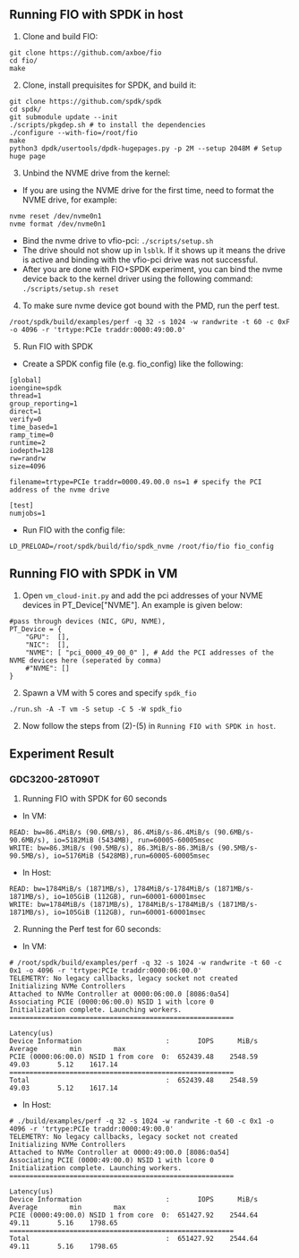 ## Running FIO with SPDK in host
1. Clone and build FIO:
```
git clone https://github.com/axboe/fio 
cd fio/
make
```

2. Clone, install prequisites for SPDK, and build it:
```
git clone https://github.com/spdk/spdk
cd spdk/
git submodule update --init
./scripts/pkgdep.sh # to install the dependencies
./configure --with-fio=/root/fio
make
python3 dpdk/usertools/dpdk-hugepages.py -p 2M --setup 2048M # Setup huge page
```

3. Unbind the NVME drive from the kernel:
- If you are using the NVME drive for the first time, need to format the NVME drive, for example:
```
nvme reset /dev/nvme0n1
nvme format /dev/nvme0n1
```
- Bind the nvme drive to vfio-pci: `./scripts/setup.sh`
- The drive should not show up in `lsblk`. If it shows up it means the drive is active and binding with the vfio-pci drive was not successful.
- After you are done with FIO+SPDK experiment, you can bind the nvme device back to the kernel driver using the following command: `./scripts/setup.sh reset`

4. To make sure nvme device got bound with the PMD, run the perf test.
```
/root/spdk/build/examples/perf -q 32 -s 1024 -w randwrite -t 60 -c 0xF -o 4096 -r 'trtype:PCIe traddr:0000:49:00.0'

```

5. Run FIO with SPDK
- Create a SPDK config file (e.g. fio_config) like the following:
```
[global]
ioengine=spdk
thread=1
group_reporting=1
direct=1
verify=0
time_based=1
ramp_time=0
runtime=2
iodepth=128
rw=randrw
size=4096

filename=trtype=PCIe traddr=0000.49.00.0 ns=1 # specify the PCI address of the nvme drive

[test]
numjobs=1
```

- Run FIO with the config file:
```
LD_PRELOAD=/root/spdk/build/fio/spdk_nvme /root/fio/fio fio_config
```

## Running FIO with SPDK in VM
1. Open `vm_cloud-init.py` and add the pci addresses of your NVME devices in PT_Device["NVME"]. An example is given below:
```
#pass through devices (NIC, GPU, NVME),
PT_Device = {
    "GPU":  [],
    "NIC":  [],
    "NVME": [ "pci_0000_49_00_0" ], # Add the PCI addresses of the NVME devices here (seperated by comma)
    #"NVME": []
}
```
2. Spawn a VM with 5 cores and specify `spdk_fio`  
```
./run.sh -A -T vm -S setup -C 5 -W spdk_fio
```
2. Now follow the steps from (2)-(5) in `Running FIO with SPDK in host`.

## Experiment Result
### GDC3200-28T090T
1. Running FIO with SPDK for 60 seconds
- In VM:
```
READ: bw=86.4MiB/s (90.6MB/s), 86.4MiB/s-86.4MiB/s (90.6MB/s-90.6MB/s), io=5182MiB (5434MB), run=60005-60005msec
WRITE: bw=86.3MiB/s (90.5MB/s), 86.3MiB/s-86.3MiB/s (90.5MB/s-90.5MB/s), io=5176MiB (5428MB),run=60005-60005msec
```
- In Host:
```
READ: bw=1784MiB/s (1871MB/s), 1784MiB/s-1784MiB/s (1871MB/s-1871MB/s), io=105GiB (112GB), run=60001-60001msec
WRITE: bw=1784MiB/s (1871MB/s), 1784MiB/s-1784MiB/s (1871MB/s-1871MB/s), io=105GiB (112GB), run=60001-60001msec
```

2. Running the Perf test for 60 seconds:
- In VM:
```
# /root/spdk/build/examples/perf -q 32 -s 1024 -w randwrite -t 60 -c 0x1 -o 4096 -r 'trtype:PCIe traddr:0000:06:00.0'
TELEMETRY: No legacy callbacks, legacy socket not created
Initializing NVMe Controllers
Attached to NVMe Controller at 0000:06:00.0 [8086:0a54]
Associating PCIE (0000:06:00.0) NSID 1 with lcore 0
Initialization complete. Launching workers.
========================================================
                                                                           Latency(us)
Device Information                     :       IOPS      MiB/s    Average        min        max
PCIE (0000:06:00.0) NSID 1 from core  0:  652439.48    2548.59      49.03       5.12    1617.14
========================================================
Total                                  :  652439.48    2548.59      49.03       5.12    1617.14

```

- In Host:
```
# ./build/examples/perf -q 32 -s 1024 -w randwrite -t 60 -c 0x1 -o 4096 -r 'trtype:PCIe traddr:0000:49:00.0'
TELEMETRY: No legacy callbacks, legacy socket not created
Initializing NVMe Controllers
Attached to NVMe Controller at 0000:49:00.0 [8086:0a54]
Associating PCIE (0000:49:00.0) NSID 1 with lcore 0
Initialization complete. Launching workers.
========================================================
                                                                           Latency(us)
Device Information                     :       IOPS      MiB/s    Average        min        max
PCIE (0000:49:00.0) NSID 1 from core  0:  651427.92    2544.64      49.11       5.16    1798.65
========================================================
Total                                  :  651427.92    2544.64      49.11       5.16    1798.65
```

